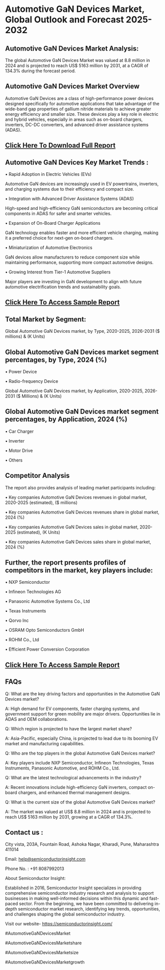 Automotive GaN Devices Market, Global Outlook and Forecast 2025-2032
=
Automotive GaN Devices Market Analysis:
-
The global Automotive GaN Devices Market was valued at 8.8 million in 2024 and is projected to reach US$ 5163 million by 2031, at a CAGR of 134.3% during the forecast period.

Automotive GaN Devices Market Overview
-
Automotive GaN Devices are a class of high-performance power devices designed specifically for automotive applications that take advantage of the wide-band gap properties of gallium nitride materials to achieve greater energy efficiency and smaller size. These devices play a key role in electric and hybrid vehicles, especially in areas such as on-board chargers, inverters, DC-DC converters, and advanced driver assistance systems (ADAS). 

[Click Here To Download Full Report](https://semiconductorinsight.com/report/automotive-gan-devices-market/)
-
Automotive GaN Devices Key Market Trends  :
-
•	Rapid Adoption in Electric Vehicles (EVs)

Automotive GaN devices are increasingly used in EV powertrains, inverters, and charging systems due to their efficiency and compact size.

•	Integration with Advanced Driver Assistance Systems (ADAS)

High-speed and high-efficiency GaN semiconductors are becoming critical components in ADAS for safer and smarter vehicles.

•	Expansion of On-Board Charger Applications

GaN technology enables faster and more efficient vehicle charging, making it a preferred choice for next-gen on-board chargers.

•	Miniaturization of Automotive Electronics

GaN devices allow manufacturers to reduce component size while maintaining performance, supporting more compact automotive designs.

•	Growing Interest from Tier-1 Automotive Suppliers

Major players are investing in GaN development to align with future automotive electrification trends and sustainability goals.

[Click Here To Access Sample Report](https://semiconductorinsight.com/download-sample-report/?product_id=92926)
-
Total Market by Segment:
-
Global Automotive GaN Devices market, by Type, 2020-2025, 2026-2031 ($ millions) & (K Units)

Global Automotive GaN Devices market segment percentages, by Type, 2024 (%)
-
•	Power Device

•	Radio-frequency Device

Global Automotive GaN Devices market, by Application, 2020-2025, 2026-2031 ($ Millions) & (K Units)

Global Automotive GaN Devices market segment percentages, by Application, 2024 (%)
-
•	Car Charger

•	Inverter

•	Motor Drive

•	Others

Competitor Analysis
-
The report also provides analysis of leading market participants including:

•	Key companies Automotive GaN Devices revenues in global market, 2020-2025 (estimated), ($ millions)

•	Key companies Automotive GaN Devices revenues share in global market, 2024 (%)

•	Key companies Automotive GaN Devices sales in global market, 2020-2025 (estimated), (K Units)

•	Key companies Automotive GaN Devices sales share in global market, 2024 (%)

Further, the report presents profiles of competitors in the market, key players include:
-
•	NXP Semiconductor

•	Infineon Technologies AG

•	Panasonic Automotive Systems Co., Ltd

•	Texas Instruments

•	Qorvo Inc

•	OSRAM Opto Semiconductors GmbH

•	ROHM Co., Ltd

•	Efficient Power Conversion Corporation

[Click Here To Access Sample Report](https://semiconductorinsight.com/download-sample-report/?product_id=92926)
-
FAQs
-
Q: What are the key driving factors and opportunities in the Automotive GaN Devices market?

A: High demand for EV components, faster charging systems, and government support for green mobility are major drivers. Opportunities lie in ADAS and OEM collaborations.

Q: Which region is projected to have the largest market share?

A: Asia-Pacific, especially China, is projected to lead due to its booming EV market and manufacturing capabilities.

Q: Who are the top players in the global Automotive GaN Devices market?

A: Key players include NXP Semiconductor, Infineon Technologies, Texas Instruments, Panasonic Automotive, and ROHM Co., Ltd.

Q: What are the latest technological advancements in the industry?

A: Recent innovations include high-efficiency GaN inverters, compact on-board chargers, and enhanced thermal management designs.

Q: What is the current size of the global Automotive GaN Devices market?

A: The market was valued at US$ 8.8 million in 2024 and is projected to reach US$ 5163 million by 2031, growing at a CAGR of 134.3%.

Contact us : 
-
City vista, 203A, Fountain Road, Ashoka Nagar, Kharadi, Pune, Maharashtra 411014

Email: help@semiconductorinsight.com

Phone No. : +91 8087992013

About Semiconductor Insight:

Established in 2016, Semiconductor Insight specializes in providing comprehensive semiconductor industry research and analysis to support businesses in making well-informed decisions within this dynamic and fast-paced sector. From the beginning, we have been committed to delivering in-depth semiconductor market research, identifying key trends, opportunities, and challenges shaping the global semiconductor industry.

Visit our website- https://semiconductorinsight.com/

#AutomotiveGaNDevicesMarket 

#AutomotiveGaNDevicesMarketshare

#AutomotiveGaNDevicesMarketsize

#AutomotiveGaNDevicesMarketgrowth 
 
 

